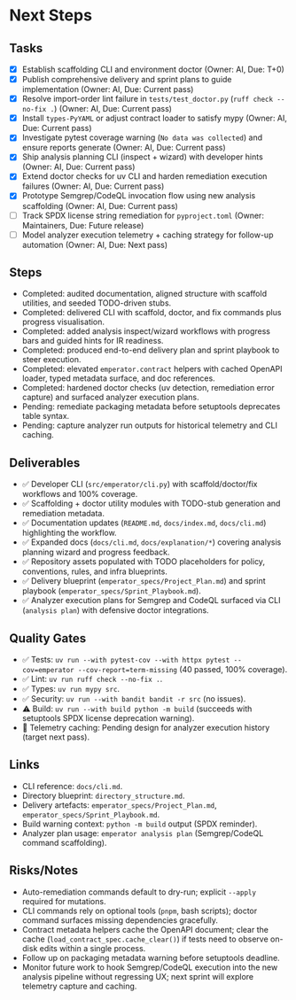 # Next Steps

## Tasks

- [x] Establish scaffolding CLI and environment doctor (Owner: AI, Due: T+0)
- [x] Publish comprehensive delivery and sprint plans to guide implementation (Owner: AI, Due: Current pass)
- [x] Resolve import-order lint failure in `tests/test_doctor.py` (`ruff check --no-fix .`) (Owner: AI, Due: Current pass)
- [x] Install `types-PyYAML` or adjust contract loader to satisfy mypy (Owner: AI, Due: Current pass)
- [x] Investigate pytest coverage warning (`No data was collected`) and ensure reports generate (Owner: AI, Due: Current pass)
- [x] Ship analysis planning CLI (inspect + wizard) with developer hints (Owner: AI, Due: Current pass)
- [x] Extend doctor checks for uv CLI and harden remediation execution failures (Owner: AI, Due: Current pass)
- [x] Prototype Semgrep/CodeQL invocation flow using new analysis scaffolding (Owner: AI, Due: Current pass)
- [ ] Track SPDX license string remediation for `pyproject.toml` (Owner: Maintainers, Due: Future release)
- [ ] Model analyzer execution telemetry + caching strategy for follow-up automation (Owner: AI, Due: Next pass)

## Steps

- Completed: audited documentation, aligned structure with scaffold utilities, and seeded TODO-driven stubs.
- Completed: delivered CLI with scaffold, doctor, and fix commands plus progress visualisation.
- Completed: added analysis inspect/wizard workflows with progress bars and guided hints for IR readiness.
- Completed: produced end-to-end delivery plan and sprint playbook to steer execution.
- Completed: elevated `emperator.contract` helpers with cached OpenAPI loader, typed metadata surface, and doc references.
- Completed: hardened doctor checks (uv detection, remediation error capture) and surfaced analyzer execution plans.
- Pending: remediate packaging metadata before setuptools deprecates table syntax.
- Pending: capture analyzer run outputs for historical telemetry and CLI caching.

## Deliverables

- ✅ Developer CLI (`src/emperator/cli.py`) with scaffold/doctor/fix workflows and 100% coverage.
- ✅ Scaffolding + doctor utility modules with TODO-stub generation and remediation metadata.
- ✅ Documentation updates (`README.md`, `docs/index.md`, `docs/cli.md`) highlighting the workflow.
- ✅ Expanded docs (`docs/cli.md`, `docs/explanation/*`) covering analysis planning wizard and progress feedback.
- ✅ Repository assets populated with TODO placeholders for policy, conventions, rules, and infra blueprints.
- ✅ Delivery blueprint (`emperator_specs/Project_Plan.md`) and sprint playbook (`emperator_specs/Sprint_Playbook.md`).
- ✅ Analyzer execution plans for Semgrep and CodeQL surfaced via CLI (`analysis plan`) with defensive doctor integrations.

## Quality Gates

- ✅ Tests: `uv run --with pytest-cov --with httpx pytest --cov=emperator --cov-report=term-missing` (40 passed, 100% coverage).
- ✅ Lint: `uv run ruff check --no-fix .`.
- ✅ Types: `uv run mypy src`.
- ✅ Security: `uv run --with bandit bandit -r src` (no issues).
- ⚠ Build: `uv run --with build python -m build` (succeeds with setuptools SPDX license deprecation warning).
- 🔁 Telemetry caching: Pending design for analyzer execution history (target next pass).

## Links

- CLI reference: `docs/cli.md`.
- Directory blueprint: `directory_structure.md`.
- Delivery artefacts: `emperator_specs/Project_Plan.md`, `emperator_specs/Sprint_Playbook.md`.
- Build warning context: `python -m build` output (SPDX reminder).
- Analyzer plan usage: `emperator analysis plan` (Semgrep/CodeQL command scaffolding).

## Risks/Notes

- Auto-remediation commands default to dry-run; explicit `--apply` required for mutations.
- CLI commands rely on optional tools (`pnpm`, bash scripts); doctor command surfaces missing dependencies gracefully.
- Contract metadata helpers cache the OpenAPI document; clear the cache (`load_contract_spec.cache_clear()`) if tests need to observe on-disk edits within a single process.
- Follow up on packaging metadata warning before setuptools deadline.
- Monitor future work to hook Semgrep/CodeQL execution into the new analysis pipeline without regressing UX; next sprint will explore telemetry capture and caching.
